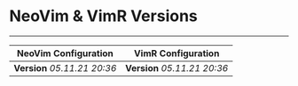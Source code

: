 # NeoVim & VimR Versions

---

| **NeoVim Configuration** | **VimR Configuration** |
| --- | --- |
| **Version** *05.11.21 20:36* | **Version** *05.11.21 20:36* |

